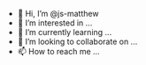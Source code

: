 - 👋 Hi, I’m @js-matthew
- 👀 I’m interested in ...
- 🌱 I’m currently learning ...
- 💞️ I’m looking to collaborate on ...
- 📫 How to reach me ...

<!---
js-matthew/js-matthew is a ✨ special ✨ repository because its `README.md` (this file) appears on your GitHub profile.
You can click the Preview link to take a look at your changes.
--->
